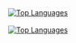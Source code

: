 <div align=center>
    <a href="https://github.com/bendik-bruun-olsen/github-readme-stats">
        <img src="https://github-readme-stats.vercel.app/api/top-langs/?username=bendik-kodehode&layout=compact&show_icons=true&theme=synthwave" alt="Top Languages">
    </a>
</div>
<br>
<div align=center>
    <a href="https://github.com/bendik-bruun-olsen/github-readme-stats">
        <img src="https://github-readme-stats.vercel.app/api?username=bendik-kodehode&show_icons=true&theme=synthwave" alt="Top Languages">
    </a>
</div>

